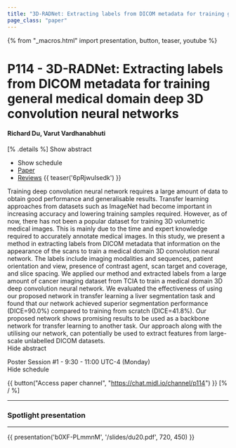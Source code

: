 ```yaml
---
title: "3D-RADNet: Extracting labels from DICOM metadata for training general medical domain deep 3D convolution neural networks"
page_class: "paper"
---
```


{% from "_macros.html" import presentation, button, teaser, youtube %}

# P114 - 3D-RADNet: Extracting labels from DICOM metadata for training general medical domain deep 3D convolution neural networks

#### Richard Du, Varut Vardhanabhuti

[% .details %]
<a class="toggle_visibility" data-selector=".abstract" data-level="3">Show abstract</a>
- <a class="toggle_visibility" data-selector=".schedule" data-level="3">Show schedule</a>
- <a href="https://openreview.net/pdf?id=CCbuElJreP">Paper</a>
- <a href="https://openreview.net/forum?id=CCbuElJreP">Reviews</a>
{{ teaser('6pRjwuIsedk') }}

<p>
    <span class="abstract">
        Training deep convolution neural network requires a large amount of data to obtain good performance and generalisable results. Transfer learning approaches from datasets such as ImageNet had become important in increasing accuracy and lowering training samples required. However, as of now, there has not been a popular dataset for training 3D volumetric medical images. This is mainly due to the time and expert knowledge required to accurately annotate medical images. In this study, we present a method in extracting labels from DICOM metadata that information on the appearance of the scans to train a medical domain 3D convolution neural network. The labels include imaging modalities and sequences, patient orientation and view, presence of contrast agent, scan target and coverage, and slice spacing. We applied our method and extracted labels from a large amount of cancer imaging dataset from TCIA to train a medical domain 3D deep convolution neural network. We evaluated the effectiveness of using our proposed network in transfer learning a liver segmentation task and found that our network achieved superior segmentation performance (DICE=90.0%) compared to training from scratch (DICE=41.8%). Our proposed network shows promising results to be used as a backbone network for transfer learning to another task. Our approach along with the utilising our network, can potentially be used to extract features from large-scale unlabelled DICOM datasets.
        <br>
        <span class="actions"><a class="toggle_visibility" data-level="2">Hide abstract</a></span>
    </span>
</p>

<p>
    <span class="schedule">
        Poster Session #1  - 9:30 - 11:00 UTC-4 (Monday)
        <br>
        <span class="actions"><a class="toggle_visibility" data-level="2">Hide schedule</a></span>
    </span>
</p>

{{ button("Access paper channel", "https://chat.midl.io/channel/p114") }}
[% / %]

---


### Spotlight presentation

---

{{ presentation('b0XF-PLmmnM', '/slides/du20.pdf', 720, 450) }}